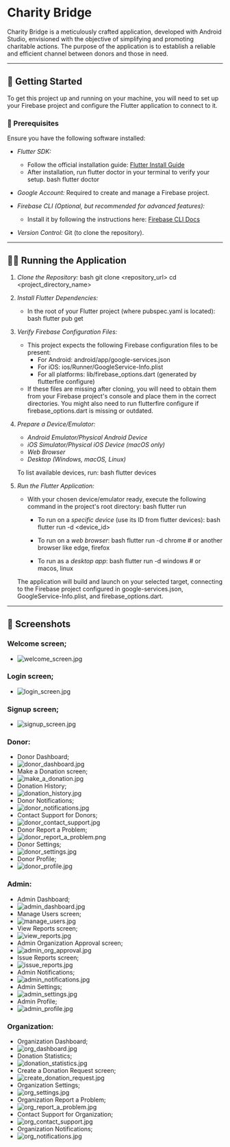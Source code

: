 # Charity Bridge
Charity Bridge is a meticulously crafted application, developed with Android Studio, envisioned with the objective of simplifying and promoting charitable actions. The purpose of the application is to establish a reliable and efficient channel between donors and those in need.

---

## 📝 Getting Started

To get this project up and running on your machine, you will need to set up your Firebase project and configure the Flutter application to connect to it.

### 📃 Prerequisites

Ensure you have the following software installed:

* *Flutter SDK:*
    * Follow the official installation guide: [Flutter Install Guide](https://flutter.dev/docs/get-started/install)
    * After installation, run flutter doctor in your terminal to verify your setup.
      bash
      flutter doctor

* *Google Account:* Required to create and manage a Firebase project.
* *Firebase CLI (Optional, but recommended for advanced features):*
    * Install it by following the instructions here: [Firebase CLI Docs](https://firebase.google.com/docs/cli#install_the_firebase_cli)
* *Version Control:* Git (to clone the repository).

---

## 🏃‍➡️ Running the Application

1.  *Clone the Repository:*
    bash
    git clone <repository_url>
    cd <project_directory_name>


2.  *Install Flutter Dependencies:*
    * In the root of your Flutter project (where pubspec.yaml is located):
      bash
      flutter pub get


3.  *Verify Firebase Configuration Files:*
    * This project expects the following Firebase configuration files to be present:
        * For Android: android/app/google-services.json
        * For iOS: ios/Runner/GoogleService-Info.plist
        * For all platforms: lib/firebase_options.dart (generated by flutterfire configure)
    * If these files are missing after cloning, you will need to obtain them from your Firebase project's console and place them in the correct directories. You might also need to run flutterfire configure if firebase_options.dart is missing or outdated.


    
4.  *Prepare a Device/Emulator:*
    * *Android Emulator/Physical Android Device*
    * *iOS Simulator/Physical iOS Device (macOS only)*
    * *Web Browser*
    * *Desktop (Windows, macOS, Linux)*

    To list available devices, run:
    bash
    flutter devices


5.  *Run the Flutter Application:*
    * With your chosen device/emulator ready, execute the following command in the project's root directory:
      bash
      flutter run

        * To run on a *specific device* (use its ID from flutter devices):
          bash
          flutter run -d <device_id>

        * To run on a *web browser*:
          bash
          flutter run -d chrome # or another browser like edge, firefox

        * To run as a *desktop app*:
          bash
          flutter run -d windows # or macos, linux


    The application will build and launch on your selected target, connecting to the Firebase project configured in google-services.json, GoogleService-Info.plist, and firebase_options.dart.

---

## 📸 Screenshots
### Welcome screen;
- ![welcome_screen.jpg](screenshots/welcome_screen.jpg)

### Login screen;
- ![login_screen.jpg](screenshots/login_screen.jpg)

### Signup screen;
- ![signup_screen.jpg](screenshots/signup_screen.jpg)

### Donor:
- Donor Dashboard;
- ![donor_dashboard.jpg](screenshots/donor_dashboard.jpg)
- Make a Donation screen;
- ![make_a_donation.jpg](screenshots/make_a_donation.jpg)
- Donation History;
- ![donation_history.jpg](screenshots/donation_history.jpg)
- Donor Notifications;
- ![donor_notifications.jpg](screenshots/donor_notifications.jpg)
- Contact Support for Donors;
- ![donor_contact_support.jpg](screenshots/donor_contact_support.jpg)
- Donor Report a Problem;
- ![donor_report_a_problem.png](screenshots/donor_report_a_problem.png)
- Donor Settings;
- ![donor_settings.jpg](screenshots/donor_settings.jpg)
- Donor Profile;
- ![donor_profile.jpg](screenshots/donor_profile.jpg)

### Admin:
- Admin Dashboard;
- ![admin_dashboard.jpg](screenshots/admin_dashboard.jpg)
- Manage Users screen;
- ![manage_users.jpg](screenshots/manage_users.jpg)
- View Reports screen;
- ![view_reports.jpg](screenshots/view_reports.jpg)
- Admin Organization Approval screen;
- ![admin_org_approval.jpg](screenshots/admin_org_approval.jpg)
- Issue Reports screen;
- ![issue_reports.jpg](screenshots/issue_reports.jpg)
- Admin Notifications;
- ![admin_notifications.jpg](screenshots/admin_notifications.jpg)
- Admin Settings;
- ![admin_settings.jpg](screenshots/admin_settings.jpg)
- Admin Profile;
- ![admin_profile.jpg](screenshots/admin_profile.jpg)

### Organization:
- Organization Dashboard;
- ![org_dashboard.jpg](screenshots/org_dashboard.jpg)
- Donation Statistics;
- ![donation_statistics.jpg](screenshots/donation_statistics.jpg)
- Create a Donation Request screen;
- ![create_donation_request.jpg](screenshots/create_donation_request.jpg)
- Organization Settings;
- ![org_settings.jpg](screenshots/org_settings.jpg)
- Organization Report a Problem;
- ![org_report_a_problem.jpg](screenshots/org_report_a_problem.jpg)
- Contact Support for Organization;
- ![org_contact_support.jpg](screenshots/org_contact_support.jpg)
- Organization Notifications;
- ![org_notifications.jpg](screenshots/org_notifications.jpg)
